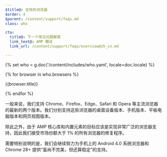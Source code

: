```yaml
---
$title@: 支持的浏览器
$order: 4
$parent: /content/support/faqs.md
class: who

cta:
  title@: 下一个常见问题解答
  link_text@: AMP 概览
  link_url: /content/support/faqs/overview@zh_cn.md

---
```

{% set who = g.doc('/content/includes/who.yaml', locale=doc.locale) %}

<div class="browser-container">
{% for browser in who.browsers %}
  <div class="browser">
    <amp-img width="75"
        height="75"
        layout="responsive"
        src="{{browser.img}}"></amp-img>
    <p class="browser-title">{{browser.title}}</p>
  </div>
{% endfor %}
</div>

一般来说，我们支持 Chrome、Firefox、Edge、Safari 和 Opera 等主流浏览器的最新的两个版本。我们分别支持这些浏览器的桌面设备版本、手机版本、平板电脑版本和网页视图版本。

除此之外，由于 AMP 核心库和内置元素的目标应该是实现非常广泛的浏览器支持，因此我们接受市场份额大于 1% 的所有浏览器的修复程序。

需要特别说明的是，我们会继续努力为手机上的 Android 4.0 系统浏览器和 Chrome 28+ 提供“虽尚不完美，但还算稳定”的支持。
